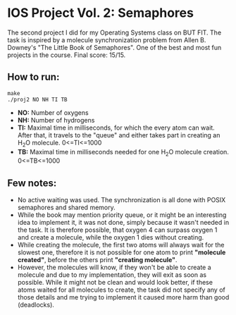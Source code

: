 # IOS Project Vol. 2: Semaphores
The second project I did for my Operating Systems class on BUT FIT. The task is inspired by a molecule synchronization problem from Allen B. Downey's "The Little Book of Semaphores".
One of the best and most fun projects in the course. Final score: 15/15.

## How to run: 

```
make
./proj2 NO NH TI TB
```

- **NO:** Number of oxygens
- **NH:** Number of hydrogens
- **TI:** Maximal time in milliseconds, for which the every atom can wait. After that, it travels to the "queue" and either takes part in creating an H<sub>2</sub>O molecule. 0<=TI<=1000
- **TB:** Maximal time in milliseconds needed for one H<sub>2</sub>O molecule creation. 0<=TB<=1000

## Few notes:
- No active waiting was used. The synchronization is all done with POSIX semaphores and shared memory.
- While the book may mention priority queue, or it might be an interesting idea to implement it, it was not done, simply because it wasn't needed in the task. It is therefore possible, that oxygen 4 can surpass oxygen 1 and create a molecule, while the oxygen 1 dies without creating.
- While creating the molecule, the first two atoms will always wait for the slowest one, therefore it is not possible for one atom to print **"molecule created"**, before the others print **"creating molecule"**.
- However, the molecules will know, if they won't be able to create a molecule and due to my implementation, they will exit as soon as possible. While it might not be clean and would look better, if these atoms waited for all molecules to create, the task did not specify any of those details and me trying to implement it caused more harm than good (deadlocks).
